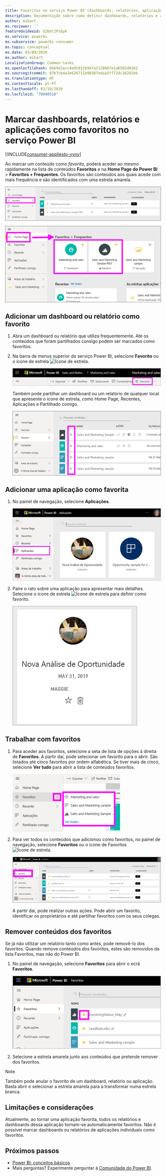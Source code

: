 ```yaml
---
title: Favoritos no serviço Power BI (dashboards, relatórios, aplicações)
description: Documentação sobre como definir dashboards, relatórios e aplicações como favoritos no serviço Power BI
author: mihart
ms.reviewer: ''
featuredvideoid: G26dr2PsEpk
ms.service: powerbi
ms.subservice: powerbi-consumer
ms.topic: conceptual
ms.date: 03/09/2020
ms.author: mihart
LocalizationGroup: Common tasks
ms.openlocfilehash: bb69d1ecc4e91912b947a2120607e1a0502d8162
ms.sourcegitcommit: 87b7cb4a2e626711b98387edaa5ff72dc26262bb
ms.translationtype: HT
ms.contentlocale: pt-PT
ms.lasthandoff: 03/10/2020
ms.locfileid: "79040510"
---
```

# <a name="favorite-dashboards-reports-and-apps-in-the-power-bi-service"></a>Marcar dashboards, relatórios e aplicações como favoritos no serviço Power BI

[!INCLUDE[consumer-appliesto-yyny](../includes/consumer-appliesto-yyny.md)]

Ao marcar um conteúdo como *favorito*, poderá aceder ao mesmo rapidamente na lista de conteúdos **Favoritos** e na **Home Page do Power BI** > **Favoritos + Frequentes**. Os favoritos são conteúdos aos quais acede com mais frequência e são identificados com uma estrela amarela.

   ![Ícone Favoritos](./media/end-user-favorite/power-bi-favorite-nav.png)

   ![Ícone Favoritos + Frequentes](./media/end-user-favorite/power-bi-home.png)

## <a name="add-a-dashboard-or-report-as-a-favorite"></a>Adicionar um dashboard ou relatório como favorito

1. Abra um dashboard ou relatório que utiliza frequentemente. Até os conteúdos que foram partilhados consigo podem ser marcados como favoritos.

2. Na barra de menus superior do serviço Power BI, selecione **Favorito** ou o ícone de estrela ![Ícone de estrela](./media/end-user-favorite/power-bi-favorite-icon.png).
   
   ![ícone Favorito](./media/end-user-favorite/power-bi-favorite.png)
   
   Também pode partilhar um dashboard ou um relatório de qualquer local que apresente o ícone de estrela, como Home Page, Recentes, Aplicações e Partilhado comigo. 
   
   ![Separador Dashboard com estrela amarela](./media/end-user-favorite/power-bi-recent.png)

## <a name="add-an-app-as-a-favorite"></a>Adicionar uma aplicação como favorita

1. No painel de navegação, selecione **Aplicações**.

   ![Dashboard](./media/end-user-favorite/power-bi-app.png)

2. Paire o rato sobre uma aplicação para apresentar mais detalhes. Selecione o ícone de estrela ![Ícone de estrela](./media/end-user-favorite/power-bi-favorite-icon.png) para definir como favorito.
   
   ![Pairar o cursor sobre uma aplicação](./media/end-user-favorite/power-bi-hover-app.png)

## <a name="work-with-favorites"></a>Trabalhar com favoritos
1. Para aceder aos favoritos, selecione a seta de lista de opções à direita de **Favoritos**. A partir daí, pode selecionar um favorito para o abrir. São listados até cinco favoritos por ordem alfabética. Se tiver mais de cinco, selecione **Ver tudo** para abrir a lista de conteúdos favoritos. 
   
   ![Lista de opções Favoritos](./media/end-user-favorite/power-bi-favorite-flyout.png)
2. Para ver todos os conteúdos que adicionou como favoritos, no painel de navegação, selecione **Favoritos** ou o ícone de Favoritos ![Ícone de estrela](./media/end-user-favorite/power-bi-favorites-icon.png). 
   
    ![Janela de favoritos](./media/end-user-favorite/power-bi-fav-screen.png)
   
   A partir daí, pode realizar outras ações. Pode abrir um favorito, identificar os proprietários e até partilhar favoritos com os seus colegas.

## <a name="unfavorite-content"></a>Remover conteúdos dos favoritos
Se já não utilizar um relatório tanto como antes, pode removê-lo dos favoritos. Quando remove conteúdos dos favoritos, estes são removidos da lista Favoritos, mas não do Power BI.

1. No painel de navegação, selecione **Favoritos** para abrir o ecrã **Favoritos**.
   
   ![Ecrã Favoritos](./media/end-user-favorite/power-bi-un-favorite.png)
2. Selecione a estrela amarela junto aos conteúdos que pretende remover dos favoritos.

> [!NOTE]
> Também pode anular o favorito de um dashboard, relatório ou aplicação. Basta abrir e selecionar a estrela amarela para a transformar numa estrela branca. 
> 
> 
## <a name="limitations-and-considerations"></a>Limitações e considerações
Atualmente, ao tornar uma aplicação favorita, todos os relatórios e dashboards dessa aplicação tornam-se automaticamente favoritos. Não é possível marcar dashboards ou relatórios de aplicações individuais como favoritos. 

## <a name="next-steps"></a>Próximos passos
- [Power BI: conceitos básicos](end-user-basic-concepts.md)
- Mais perguntas? Experimente perguntar à [Comunidade do Power BI](https://community.powerbi.com/).

